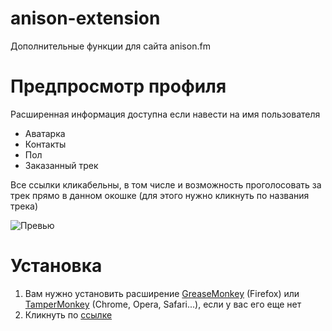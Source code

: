 # anison-extension
Дополнительные функции для сайта anison.fm

# Предпросмотр профиля
Расширенная информация доступна если навести на имя пользователя
* Аватарка
* Контакты
* Пол
* Заказанный трек

Все ссылки кликабельны, в том числе и возможность проголосовать за трек прямо в данном окошке (для этого нужно кликнуть по названия трека)

![Превью](http://i.imgur.com/feSywoR.png)

# Установка
1. Вам нужно установить расширение [GreaseMonkey](https://addons.mozilla.org/ru/firefox/addon/greasemonkey/) (Firefox) или [TamperMonkey](http://tampermonkey.net) (Chrome, Opera, Safari...), если у вас его еще нет
2. Кликнуть по [ссылке](https://github.com/APXEOLOG/anison-extension/raw/master/Anison.fm%20Extenstion.user.js)

